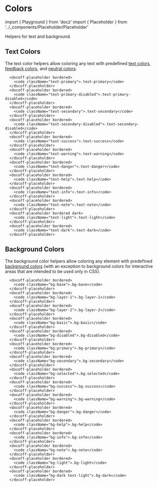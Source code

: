 # Colors

import { Playground } from 'docz'
import { Placeholder } from '../_components/Placeholder/Placeholder'

Helpers for text and background.

## Text Colors

The text color helpers allow coloring any text with predefined
[text colors](/docs/foundation/colors#text-colors),
[feedback colors](/docs/foundation/colors#feedback-colors), and
[neutral colors](/docs/foundation/colors#neutral-colors).

```docoff-react-preview
  <docoff-placeholder bordered>
    <code className="text-primary">.text-primary</code>
  </docoff-placeholder>
  <docoff-placeholder bordered>
    <code className="text-primary-disabled">.text-primary-disabled</code>
  </docoff-placeholder>
  <docoff-placeholder bordered>
    <code className="text-secondary">.text-secondary</code>
  </docoff-placeholder>
  <docoff-placeholder bordered>
    <code className="text-secondary-disabled">.text-secondary-disabled</code>
  </docoff-placeholder>
  <docoff-placeholder bordered>
    <code className="text-success">.text-success</code>
  </docoff-placeholder>
  <docoff-placeholder bordered>
    <code className="text-warning">.text-warning</code>
  </docoff-placeholder>
  <docoff-placeholder bordered>
    <code className="text-danger">.text-danger</code>
  </docoff-placeholder>
  <docoff-placeholder bordered>
    <code className="text-help">.text-help</code>
  </docoff-placeholder>
  <docoff-placeholder bordered>
    <code className="text-info">.text-info</code>
  </docoff-placeholder>
  <docoff-placeholder bordered>
    <code className="text-note">.text-note</code>
  </docoff-placeholder>
  <docoff-placeholder bordered dark>
    <code className="text-light">.text-light</code>
  </docoff-placeholder>
  <docoff-placeholder bordered>
    <code className="text-dark">.text-dark</code>
  </docoff-placeholder>
```

## Background Colors

The background color helpers allow coloring any element with predefined
[background colors](/docs/foundation/colors#background-colors) (with an
exception to background colors for interactive areas that are intended to be
used only in CSS).

```docoff-react-preview
  <docoff-placeholder bordered>
    <code className="bg-base">.bg-base</code>
  </docoff-placeholder>
  <docoff-placeholder bordered>
    <code className="bg-layer-1">.bg-layer-1</code>
  </docoff-placeholder>
  <docoff-placeholder bordered>
    <code className="bg-layer-2">.bg-layer-2</code>
  </docoff-placeholder>
  <docoff-placeholder bordered>
    <code className="bg-basic">.bg-basic</code>
  </docoff-placeholder>
  <docoff-placeholder bordered>
    <code className="bg-disabled">.bg-disabled</code>
  </docoff-placeholder>
  <docoff-placeholder bordered>
    <code className="bg-primary">.bg-primary</code>
  </docoff-placeholder>
  <docoff-placeholder bordered>
    <code className="bg-secondary">.bg-secondary</code>
  </docoff-placeholder>
  <docoff-placeholder bordered>
    <code className="bg-selected">.bg-selected</code>
  </docoff-placeholder>
  <docoff-placeholder bordered>
    <code className="bg-success">.bg-success</code>
  </docoff-placeholder>
  <docoff-placeholder bordered>
    <code className="bg-warning">.bg-warning</code>
  </docoff-placeholder>
  <docoff-placeholder bordered>
    <code className="bg-danger">.bg-danger</code>
  </docoff-placeholder>
  <docoff-placeholder bordered>
    <code className="bg-help">.bg-help</code>
  </docoff-placeholder>
  <docoff-placeholder bordered>
    <code className="bg-info">.bg-info</code>
  </docoff-placeholder>
  <docoff-placeholder bordered>
    <code className="bg-note">.bg-note</code>
  </docoff-placeholder>
  <docoff-placeholder bordered>
    <code className="bg-light">.bg-light</code>
  </docoff-placeholder>
  <docoff-placeholder bordered>
    <code className="bg-dark text-light">.bg-dark</code>
  </docoff-placeholder>
```
